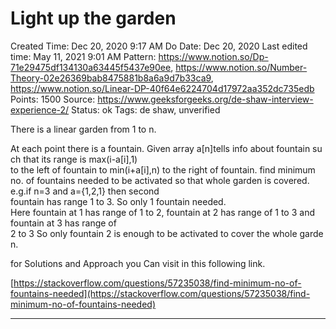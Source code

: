 # Light up the garden

Created Time: Dec 20, 2020 9:17 AM
Do Date: Dec 20, 2020
Last edited time: May 11, 2021 9:01 AM
Pattern: https://www.notion.so/Dp-71e29475df134130a63445f5437e90ee, https://www.notion.so/Number-Theory-02e26369bab8475881b8a6a9d7b33ca9, https://www.notion.so/Linear-DP-40f64e6224704d17972aa352dc735edb
Points: 1500
Source: https://www.geeksforgeeks.org/de-shaw-interview-experience-2/
Status: ok
Tags: de shaw, unverified

There is a linear garden from 1 to n.

At each point there is a fountain. Given array a[n]tells info about fountain such that its range is max(i-a[i],1) to the left of fountain to min(i+a[i],n) to the right of fountain. find minimum no. of fountains needed to be activated so that whole garden is covered. e.g.if n=3 and a={1,2,1} then second fountain has range 1 to 3. So only 1 fountain needed. Here fountain at 1 has range of 1 to 2, fountain at 2 has range of 1 to 3 and fountain at 3 has range of 2 to 3 So only fountain 2 is enough to be activated to cover the whole garden.

for Solutions and Approach you Can visit in this following link.

[https://stackoverflow.com/questions/57235038/find-minimum-no-of-fountains-needed](https://stackoverflow.com/questions/57235038/find-minimum-no-of-fountains-needed)

---